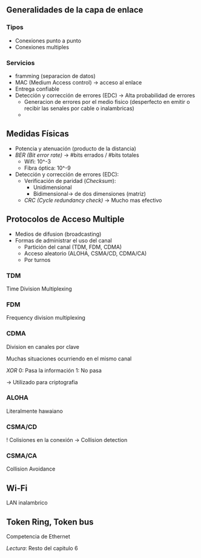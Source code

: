 
## Generalidades de la capa de enlace

### Tipos 

- Conexiones punto a punto
- Conexiones multiples

### Servicios 

- framming (separacion de datos)
- MAC (Medium Access control) -> acceso al enlace 
- Entrega confiable 
- Detección y corrección de errores (EDC) -> Alta probabilidad de errores 
	- Generacion de errores por el medio fisico (desperfecto en emitir o recibir las senales por cable o inalambricas)
	- 
## Medidas Físicas

- Potencia y atenuación (producto de la distancia)
- _BER (Bit error rate)_ -> #bits errados / #bits totales 
	- Wifi: 10^-3
	- Fibra óptica: 10^-9
- Detección y corrección de errores (EDC):
	- Verificación de paridad (_Checksum_):
		- Unidimensional
		- Bidimensional-> de dos dimensiones (matriz)
	- _CRC (Cycle redundancy check)_ -> Mucho mas efectivo 

## Protocolos de Acceso Multiple

- Medios de difusion (broadcasting)
- Formas de administrar el uso del canal
	- Partición del canal (TDM, FDM, CDMA)
	- Acceso aleatorio (ALOHA, CSMA/CD, CDMA/CA)
	- Por turnos

### TDM 

Time Division Multiplexing 

### FDM

Frequency division multiplexing

### CDMA 

Division en canales por clave

Muchas situaciones ocurriendo en el mismo canal

*XOR*
0: Pasa la información
1: No pasa 

-> Utilizado para criptografia

### ALOHA

Literalmente hawaiano

### CSMA/CD

! Colisiones en la conexión -> Collision detection


### CSMA/CA

Collision Avoidance

## Wi-Fi

LAN inalambrico 


## Token Ring, Token bus

Competencia de Ethernet 



_Lectura_: Resto del capitulo 6

